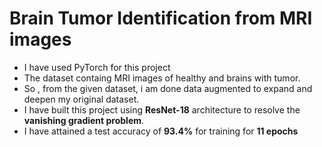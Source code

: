 ### <h1> Brain Tumor Identification from MRI images</h1>

<ul>
<li>I have used PyTorch for this project</li>
<li>The dataset containg MRI images of healthy and brains with tumor. </li>
<li>So , from the given dataset, i am done data augmented to expand and deepen my original dataset.</li>
<li>I have built this project using <b>ResNet-18</b> architecture to resolve the <b>vanishing gradient problem</b>.</li>
<li>I have attained a test accuracy of <b>93.4%</b> for training for <b>11 epochs</b> </li>
